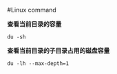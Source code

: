 #Linux command

**查看当前目录的容量**



```
du -sh
```

**查看当前目录的子目录占用的磁盘容量**


```
du -lh --max-depth=1 
```



